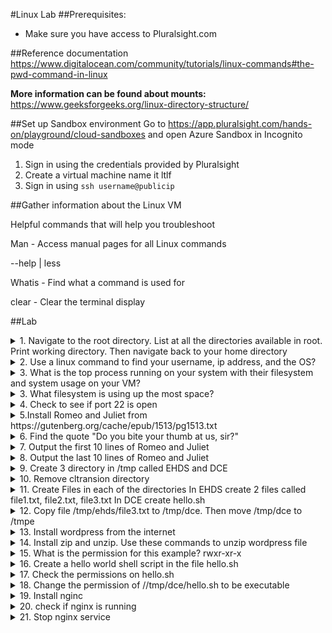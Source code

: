 #Linux Lab
##Prerequisites:
- Make sure you have access to Pluralsight.com 

##Reference documentation
https://www.digitalocean.com/community/tutorials/linux-commands#the-pwd-command-in-linux 

**More information can be found about mounts:** https://www.geeksforgeeks.org/linux-directory-structure/

##Set up Sandbox environment 
Go to https://app.pluralsight.com/hands-on/playground/cloud-sandboxes and open Azure Sandbox in Incognito mode 

1. Sign in using the credentials provided by Pluralsight 
2. Create a virtual machine name it ltlf
3. Sign in using `ssh username@publicip`

##Gather information about the Linux VM 

Helpful commands that will help you troubleshoot

Man <Command> - Access manual pages for all Linux commands

<Command> --help | less

Whatis <command> - Find what a command is used for

clear - Clear the terminal display

##Lab
<details>
<summary>1. Navigate to the root directory. List at all the directories available in root. Print working directory. Then navigate back to your home directory</summary>

```
cd /
ls
pwd
cd
pwd
```
</details>

<details>
<summary>2. Use a linux command to find your username, ip address, and the OS?
</summary>

```

whoami - Get the active username
ip addr or ifconfig to also get network configs
uname - Linux command to get basic information about the OS
```
</details>

<details>
<summary>3. What is the top process running on your system with their filesystem and system usage on your VM? </summary>

```

top - View active processes live with their system usage
```
</details>

<details> 
<summary>3. What filesystem is using up the most space?</summary>  

`df  - Display disk filesystem information`

</details>

<details>
<summary>4. Check to see if port 22 is open</summary> 

```
sudo apt install net-tools
netstat -tulpn
```
```
--tcp|-t
--udp|-u
-l, --listening
   Show only listening sockets.  (These are omitted by default.)
-p, --program
   Show the PID and name of the program to which each socket belongs.
--numeric, -n
   Show numerical addresses instead of trying to determine symbolic host, port or user names.
   ```
</details>

<details>
<summary>5.Install Romeo and Juliet from https://gutenberg.org/cache/epub/1513/pg1513.txt</summary>

```

wget https://gutenberg.org/cache/epub/1513/pg1513.txt
```
</details>

<details>
<summary>6. Find the quote "Do you bite your thumb at us, sir?"</summary>

```
grep "Do you bite your thumb at us, sir?" pg1513.txt
```
</details>

<details><summary>7. Output the first 10 lines of Romeo and Juliet</summary>

```
head pg1513.txt
```
</details>

<details><summary>8. Output the last 10 lines of Romeo and Juliet </summary>

```
tail pg1513.txt
```
</details>

<details>
<summary>9. Create 3 directory in /tmp called EHDS and DCE</summary>

```
Mkdir /tmp/ehds
Mkdir /tmp/dce
mkdir /tmp/cltransition
```
</details>

<details>
<summary>10. Remove cltransion directory</summary>

`rmdir /tmp/cltransition`
</details>

<details>
<summary>11. Create Files in each of the directories
In EHDS create 2 files called file1.txt, file2.txt, file3.txt
In DCE create hello.sh</summary>

```
touch /tmp/EHDS/file1.txt
touch /tmp/EHDS/file2.txt /tmp/EHDS/filee.txt /tmp/DCE/hello.sh 
```
</details>

<details>
<summary>12. Copy file /tmp/ehds/file3.txt to /tmp/dce. Then move /tmp/dce to /tmpe</summary>

cp /tmp/ehds/file3.txt /tmp/DCE/file3.txt 
mv /tmp/dce/file3.txt /tmp/
</details>

<details>
<summary>13. Install wordpress from the internet</summary>

curl https://wordpress.org/latest.zip > latest.zip
</details>

<details>
<summary>14. Install zip and unzip. Use these commands to unzip wordpress file</summary>

```

sudo apt install unzip
unzip latest.zip
```
</details>

<details>
<summary>15. What is the permission for this example?
rwxr-xr-x</summary>

755
</details>

<details>
<summary>16. Create a hello world shell script in the file hello.sh </summary>

```
#!/bin/bash
echo "Hello, World!"
```
</details>

<details>
<summary>17. Check the permissions on hello.sh </summary>

```
cd /tmp/dce
ls -al
```
</details>

<details>
<summary>18. Change the permission of //tmp/dce/hello.sh to be executable </summary>

`chmod +x hello.sh`
</details>

<details>
<summary>19. Install nginc</summary>

```
- make sure apt is up to date 
sudo apt update
- install nginx
sudo apt intall nginx
```
</details>

<details>
<summary>20. check if nginx is running</summary>

```

ps -aux
```
</details>

<details>
<summary>21. Stop nginx service</summary>

```

sudo systemctl stop nginx
ps -aux 
```
</details>
